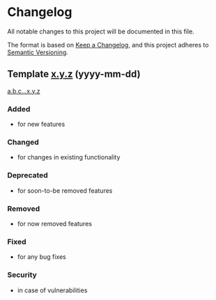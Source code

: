 # Changelog
All notable changes to this project will be documented in this file.

The format is based on [Keep a Changelog](https://keepachangelog.com/),
and this project adheres to [Semantic Versioning](https://semver.org/spec/v2.0.0.html).


## Template [x.y.z](https://github.com/Sangameshwarmelkunde/Java-Maven-library-template/releases/tag/x.y.z) (yyyy-mm-dd)
[a.b.c...x.y.z](https://github.com/Sangameshwarmelkunde/Java-Maven-library-template/compare/a.b.c...x.y.z)

### Added
- for new features

### Changed
- for changes in existing functionality

### Deprecated
- for soon-to-be removed features

### Removed
- for now removed features

### Fixed
- for any bug fixes

### Security
- in case of vulnerabilities
